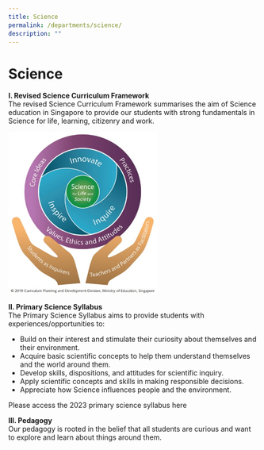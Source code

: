 ```yaml
---
title: Science
permalink: /departments/science/
description: ""
---
```

# **Science**

**I. Revised Science Curriculum Framework**   
The revised Science Curriculum Framework summarises the aim of Science education in Singapore to provide our students with strong fundamentals in Science for life, learning, citizenry and work.  

<img style="width:60%" src="/images/sci_pic00.jpg"> 

**II. Primary Science Syllabus**  
The Primary Science Syllabus aims to provide students with experiences/opportunities to:  
* Build on their interest and stimulate their curiosity about themselves and their environment.
* Acquire basic scientific concepts to help them understand themselves and the world around them.
* Develop skills, dispositions, and attitudes for scientific inquiry.
* Apply scientific concepts and skills in making responsible decisions.
* Appreciate how Science influences people and the environment.

Please access the 2023 primary science syllabus here

**III. Pedagogy**  
Our pedagogy is rooted in the belief that all students are curious and want to explore and learn about things around them.
